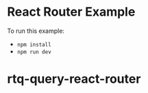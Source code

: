 # React Router Example

To run this example:

- `npm install`
- `npm run dev`
# rtq-query-react-router
